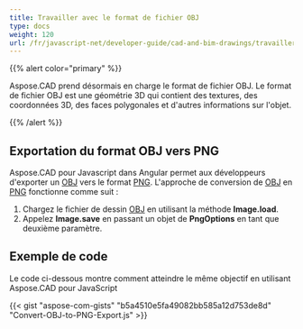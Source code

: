```yaml
---
title: Travailler avec le format de fichier OBJ
type: docs
weight: 120
url: /fr/javascript-net/developer-guide/cad-and-bim-drawings/travailler-avec-le-format-de-fichier-obj/
---
```


{{% alert color="primary" %}}

Aspose.CAD prend désormais en charge le format de fichier OBJ. Le format de fichier OBJ est une géométrie 3D qui contient des textures, des coordonnées 3D, des faces polygonales et d'autres informations sur l'objet.

{{% /alert %}}

## **Exportation du format OBJ vers PNG**

Aspose.CAD pour Javascript dans Angular permet aux développeurs d'exporter un [OBJ](https://docs.fileformat.com/3d/obj/) vers le format [PNG](https://docs.fileformat.com/image/png/).
L'approche de conversion de [OBJ](https://docs.fileformat.com/3d/obj/) en [PNG](https://docs.fileformat.com/image/png/) fonctionne comme suit :

1. Chargez le fichier de dessin [OBJ](https://docs.fileformat.com/3d/obj/) en utilisant la méthode **Image.load**.
1. Appelez **Image.save** en passant un objet de **PngOptions** en tant que deuxième paramètre.

## Exemple de code

Le code ci-dessous montre comment atteindre le même objectif en utilisant Aspose.CAD pour JavaScript

{{< gist "aspose-com-gists" "b5a4510e5fa49082bb585a12d753de8d" "Convert-OBJ-to-PNG-Export.js" >}}
